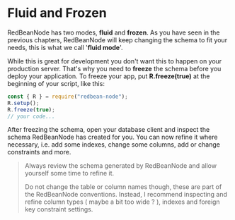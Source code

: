 # Fluid and Frozen
RedBeanNode has two modes, **fluid** and **frozen**.
As you have seen in the previous chapters, RedBeanNode will keep changing the schema to fit your needs, this is what we call '**fluid mode**'.

While this is great for development you don't want this to happen on your production server. That's why you need to **freeze** the schema before you deploy your application. To freeze your app, put **R.freeze(true)** at the beginning of your script, like this:

```javascript
const { R } = require("redbean-node");
R.setup();
R.freeze(true);
// your code...
```

After freezing the schema, open your database client and inspect the schema RedBeanNode has created for you. You can now refine it where necessary, i.e. add some indexes, change some columns, add or change constraints and more.

> Always review the schema generated by RedBeanNode and allow yourself some time to refine it.
>
> Do not change the table or column names though, these are part of the RedBeanNode conventions. Instead, I recommend inspecting and refine column types ( maybe a bit too wide ? ), indexes and foreign key constraint settings.
